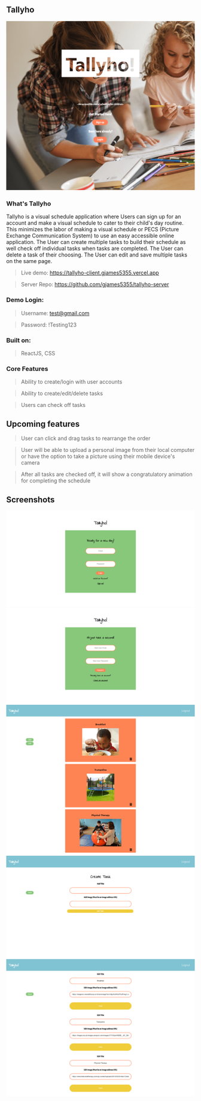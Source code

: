 
## Tallyho

![Landingpage](src/images/landing-page.png "Landing Page")

### What's Tallyho

Tallyho is a visual schedule application where Users can sign up for an account and make a visual schedule to cater to their child's day routine. This minimizes the labor of making a visual schedule or PECS (Picture Exchange Communication System) to use an easy accessible online application.  The User can create multiple tasks to build their schedule as well check off individual tasks when tasks are completed. The User can delete a task of their choosing.  The User can edit and save multiple tasks on the same page. 

>Live demo: https://tallyho-client.gjames5355.vercel.app

>Server Repo: https://github.com/gjames5355/tallyho-server

### Demo Login:

>Username: test@gmail.com

>Password: !Testing123

### Built on:

> ReactJS, CSS

### Core Features

> Ability to create/login with user accounts

> Ability to create/edit/delete tasks

> Users can check off tasks

## Upcoming features
 > User can click and drag tasks to rearrange the order
 
 > User will be able to upload a personal image from their local computer or have the option to take a picture using their
  mobile device's camera
 
 > After all tasks are checked off, it will show a congratulatory animation for completing the schedule 

## Screenshots
![Login](src/images/tallyho-login.png "Login")
![Register](src/images/tallyho-register.png "Register")
![Dashboard](src/images/tallyho.png "Dashboard")
![Add page](src/images/tallyho-add.png "Add-page")
![Edit page](src/images/tallyho-edit.png "Edit-page") 
